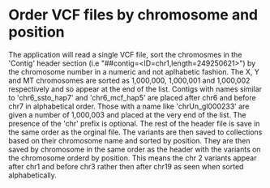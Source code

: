 # Order VCF files by chromosome and position

The application will read a single VCF file, sort the chromosmes in the 'Contig' header section (i.e "##contig=<ID=chr1,length=249250621>") by the chromosome number in a numeric and not aplhabetic fashion. 
The X, Y and MT chromosomes are sorted as 1,000,000, 1,000,001 and 1,000,002 respectively and so appear at the end of the list. Contigs with names similar to 'chr6_ssto_hap7' and 'chr6_mcf_hap5' are placed after chr6 and before chr7 in alphabetical order. 
Those with a name like 'chrUn_gl000233' are given a number of 1,000,003 and placed at the very end of the list.
The presence of the 'chr' prefix is optional.
The rest of the header file is save in the same order as the orginal file.
The variants are then saved to collections based on their chromosome name and sorted by position. They are then saved by chromosome in the same order as the header with the variants on the chromosome orderd by position. 
This means the chr 2 variants appear after chr1 and before chr3 rather then after chr19 as seen when sorted alphabetically.
